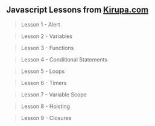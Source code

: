 ## Javascript Lessons from [Kirupa.com](https://www.kirupa.com)

> Lesson 1 - Alert

> Lesson 2 - Variables

> Lesson 3 - Functions

> Lesson 4 - Conditional Statements

> Lesson 5 - Loops

> Lesson 6 - Timers

> Lesson 7 - Variable Scope

> Lesson 8 - Hoisting

> Lesson 9 - Closures